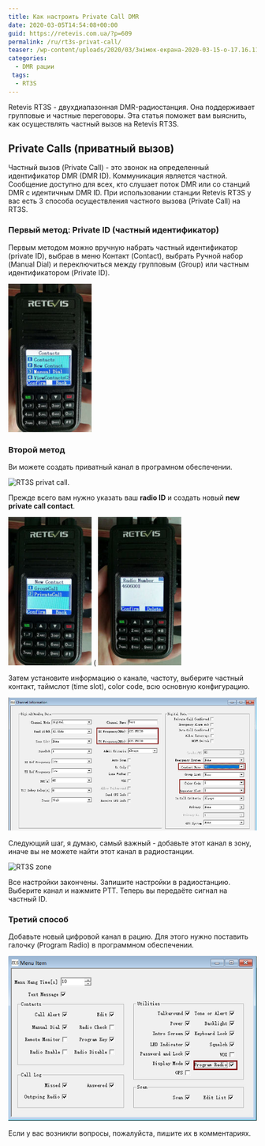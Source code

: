 ```yaml
---
title: Как настроить Private Call DMR
date: 2020-03-05T14:54:08+00:00
guid: https://retevis.com.ua/?p=609
permalink: /ru/rt3s-privat-call/
teaser: /wp-content/uploads/2020/03/Знімок-екрана-2020-03-15-о-17.16.11.png
categories:
  - DMR рации
 tags:
  - RT3S
---
```

Retevis RT3S - двухдиапазонная DMR-радиостанция. Она поддерживает групповые и частные переговоры. Эта статья поможет вам выяснить, как осуществлять частный вызов на Retevis RT3S.

## Private Calls (приватный вызов)

Частный вызов (Private Call) - это звонок на определенный идентификатор DMR (DMR ID). Коммуникация является частной. Сообщение доступно для всех, кто слушает поток DMR или со станций DMR с идентичным DMR ID. При использовании станции Retevis RT3S у вас есть 3 способа осуществления частного вызова (Private Call) на RT3S.

### Первый метод: Private ID (частный идентификатор)
Первым методом можно вручную набрать частный идентификатор (private ID), выбрав в меню Контакт (Contact), выбрать Ручной набор (Manual Dial) и переключиться между групповым (Group) или частным идентификатором (Private ID).

![RT3S настройка контактов](/wp-content/uploads/2020/03/Private-call-on-RT3S-Cherry-169x300.jpg)

### Второй метод
Ви можете создать приватный канал в програмном обеспечении.

![RT3S privat call.](https://retevis.com.ua/wp-content/uploads/2020/03/Retevis-RT3S-Private-call-on-software-1.jpg)

Прежде всего вам нужно указать ваш **radio ID** и создать новый **new private call contact**.

![Retevis RT3s Privat Call](/wp-content/uploads/2020/03/Private-call-set-on-Retevis-RT3S-Cherry-169x300.jpg)
(
![RT3S privat call](/wp-content/uploads/2020/03/private-call-number-on-Retevis-RT3S-169x300.jpg)

Затем установите информацию о канале, частоту, выберите частный контакт, таймслот (time slot), color code, всю основную конфигурацию.

![Ретевис RT3S (приватный вызов)](/wp-content/uploads/2020/03/retevis-rt3s-private-call-channel-setting.jpg)

Следующий шаг, я думаю, самый важный - добавьте этот канал в зону, иначе вы не можете найти этот канал в радиостанции.

![RT3S zone](https://retevis.com.ua/wp-content/uploads/2020/03/retevis-rt3s-zone-setting.jpg)

Все настройки закончены. Запишите настройки в радиостанцию. Выберите канал и нажмите PTT. Теперь вы передаёте сигнал на частный ID.

### Третий способ
Добавьте новый цифровой канал в рацию. Для этого нужно поставить галочку (Program Radio) в программном обеспечении.

![RT3S вкл Program radio](/wp-content/uploads/2020/03/retevis-rt3s-program-radio-setting.jpg)

Если у вас возникли вопросы, пожалуйста, пишите их в комментариях.
